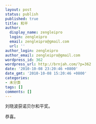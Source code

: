 ```yaml
---
layout: post
status: publish
published: true
title: 和平
author:
  display_name: zengleipro
  login: zengleipro
  email: zengleipro@gmail.com
  url: ''
author_login: zengleipro
author_email: zengleipro@gmail.com
wordpress_id: 362
wordpress_url: http://brnjah.com/?p=362
date: '2010-10-08 23:20:46 +0800'
date_gmt: '2010-10-08 15:20:46 +0800'
categories:
- 未分类
tags: []
comments: []
---
```

刘晓波获诺贝尔和平奖。

恭喜。